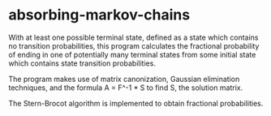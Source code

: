 # absorbing-markov-chains

With at least one possible terminal state, defined as a state which contains no transition probabilities, this program 
calculates the fractional probability of ending in one of potentially many terminal states from some initial state which
contains state transition probabilities.

The program makes use of matrix canonization, Gaussian elimination techniques, and the formula A = F^-1 * S
to find S, the solution matrix.

The Stern-Brocot algorithm is implemented to obtain fractional probabilities.
